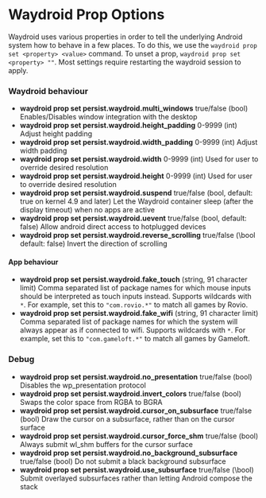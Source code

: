 # Waydroid Prop Options

Waydroid uses various properties in order to tell the underlying Android system how to behave in a few places.
To do this, we use the `waydroid prop set <property> <value>` command.
To unset a prop, `waydroid prop set <property> ""`.
Most settings require restarting the waydroid session to apply.

### Waydroid behaviour

* **waydroid prop set persist.waydroid.multi\_windows** true/false \(bool\) Enables/Disables window integration with the desktop
* **waydroid prop set persist.waydroid.height\_padding** 0-9999 \(int\) Adjust height padding
* **waydroid prop set persist.waydroid.width\_padding** 0-9999 \(int\) Adjust width padding
* **waydroid prop set persist.waydroid.width** 0-9999 \(int\) Used for user to override desired resolution
* **waydroid prop set persist.waydroid.height** 0-9999 \(int\) Used for user to override desired resolution
* **waydroid prop set persist.waydroid.suspend** true/false \(bool, default: true on kernel 4.9 and later\) Let the Waydroid container sleep (after the display timeout) when no apps are active
* **waydroid prop set persist.waydroid.uevent** true/false \(bool, default: false) Allow android direct access to hotplugged devices
* **waydroid prop set persist.waydroid.reverse_scrolling** true/false (\bool default: false) Invert the direction of scrolling

#### App behaviour
* **waydroid prop set persist.waydroid.fake_touch** (string, 91 character limit) Comma separated list of package names for which mouse inputs should be interpreted as touch inputs instead. Supports wildcards with `*`. For example, set this to `"com.rovio.*"` to match all games by Rovio.
* **waydroid prop set persist.waydroid.fake_wifi** (string, 91 character limit) Comma separated list of package names for which the system will always appear as if connected to wifi. Supports wildcards with `*`. For example, set this to `"com.gameloft.*"` to match all games by Gameloft.

### Debug
* **waydroid prop set persist.waydroid.no_presentation** true/false \(bool\) Disables the wp_presentation protocol
* **waydroid prop set persist.waydroid.invert\_colors** true/false \(bool\) Swaps the color space from RGBA to BGRA
* **waydroid prop set persist.waydroid.cursor_on_subsurface** true/false \(bool\) Draw the cursor on a subsurface, rather than on the cursor surface
* **waydroid prop set persist.waydroid.cursor_force_shm** true/false \(bool\) Always submit wl_shm buffers for the cursor surface
* **waydroid prop set persist.waydroid.no_background_subsurface** true/false \(bool\) Do not submit a black background subsurface
* **waydroid prop set persist.waydroid.use_subsurface** true/false (\bool\) Submit overlayed subsurfaces rather than letting Android compose the stack
